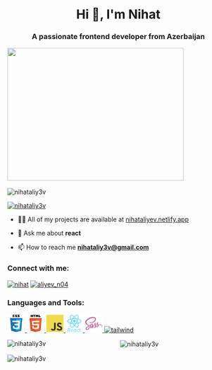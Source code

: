 <h1 align="center">Hi 👋, I'm Nihat</h1>
<h3 align="center">A passionate frontend developer from Azerbaijan</h3>
<img src="https://media.giphy.com/media/ACzsN9dhQuOZ6RYXcM/giphy.gif" height="300" width="400">
<p align="left"> <img src="https://komarev.com/ghpvc/?username=nihataliy3v&label=Profile%20views&color=0e75b6&style=flat" alt="nihataliy3v" /> </p>

<p align="left"> <a href="https://github.com/ryo-ma/github-profile-trophy"><img src="https://github-profile-trophy.vercel.app/?username=nihataliy3v" alt="nihataliy3v" /></a> </p>

- 👨‍💻 All of my projects are available at [nihataliyev.netlify.app](nihataliyev.netlify.app)

- 💬 Ask me about **react**

- 📫 How to reach me **nihataliy3v@gmail.com**

<h3 align="left">Connect with me:</h3>
<p align="left">
<a href="https://linkedin.com/in/nihat" target="blank"><img align="center" src="https://raw.githubusercontent.com/rahuldkjain/github-profile-readme-generator/master/src/images/icons/Social/linked-in-alt.svg" alt="nihat" height="30" width="40" /></a>
<a href="https://instagram.com/aliyev_n04" target="blank"><img align="center" src="https://raw.githubusercontent.com/rahuldkjain/github-profile-readme-generator/master/src/images/icons/Social/instagram.svg" alt="aliyev_n04" height="30" width="40" /></a>
</p>

<h3 align="left">Languages and Tools:</h3>
<p align="left"> <a href="https://www.w3schools.com/css/" target="_blank" rel="noreferrer"> <img src="https://raw.githubusercontent.com/devicons/devicon/master/icons/css3/css3-original-wordmark.svg" alt="css3" width="40" height="40"/> </a> <a href="https://www.w3.org/html/" target="_blank" rel="noreferrer"> <img src="https://raw.githubusercontent.com/devicons/devicon/master/icons/html5/html5-original-wordmark.svg" alt="html5" width="40" height="40"/> </a> <a href="https://developer.mozilla.org/en-US/docs/Web/JavaScript" target="_blank" rel="noreferrer"> <img src="https://raw.githubusercontent.com/devicons/devicon/master/icons/javascript/javascript-original.svg" alt="javascript" width="40" height="40"/> </a> <a href="https://reactjs.org/" target="_blank" rel="noreferrer"> <img src="https://raw.githubusercontent.com/devicons/devicon/master/icons/react/react-original-wordmark.svg" alt="react" width="40" height="40"/> </a> <a href="https://sass-lang.com" target="_blank" rel="noreferrer"> <img src="https://raw.githubusercontent.com/devicons/devicon/master/icons/sass/sass-original.svg" alt="sass" width="40" height="40"/> </a> <a href="https://tailwindcss.com/" target="_blank" rel="noreferrer"> <img src="https://www.vectorlogo.zone/logos/tailwindcss/tailwindcss-icon.svg" alt="tailwind" width="40" height="40"/> </a> </p>

<p><img align="left" src="https://github-readme-stats.vercel.app/api/top-langs?username=nihataliy3v&show_icons=true&locale=en&layout=compact" alt="nihataliy3v" width="50%"/></p>

<p>&nbsp;<img align="center" src="https://github-readme-stats.vercel.app/api?username=nihataliy3v&show_icons=true&locale=en" alt="nihataliy3v" width="50%"/></p>

<p><img align="center" src="https://github-readme-streak-stats.herokuapp.com/?user=nihataliy3v&" alt="nihataliy3v" /></p>
